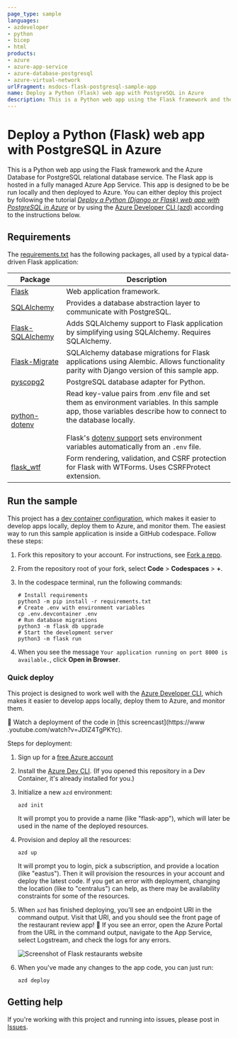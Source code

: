 ```yaml
---
page_type: sample
languages:
- azdeveloper
- python
- bicep
- html
products:
- azure
- azure-app-service
- azure-database-postgresql
- azure-virtual-network
urlFragment: msdocs-flask-postgresql-sample-app
name: Deploy a Python (Flask) web app with PostgreSQL in Azure
description: This is a Python web app using the Flask framework and the Azure Database for PostgreSQL relational database service. 
---
```

<!-- YAML front-matter schema: https://review.learn.microsoft.com/en-us/help/contribute/samples/process/onboarding?branch=main#supported-metadata-fields-for-readmemd -->

# Deploy a Python (Flask) web app with PostgreSQL in Azure

This is a Python web app using the Flask framework and the Azure Database for PostgreSQL relational database service. The Flask app is hosted in a fully managed Azure App Service. This app is designed to be be run locally and then deployed to Azure. You can either deploy this project by following the tutorial [*Deploy a Python (Django or Flask) web app with PostgreSQL in Azure*](https://docs.microsoft.com/azure/app-service/tutorial-python-postgresql-app) or by using the [Azure Developer CLI (azd)](https://learn.microsoft.com/azure/developer/azure-developer-cli/overview) according to the instructions below.

## Requirements

The [requirements.txt](./requirements.txt) has the following packages, all used by a typical data-driven Flask application:

| Package | Description |
| ------- | ----------- |
| [Flask](https://pypi.org/project/Flask/) | Web application framework. |
| [SQLAlchemy](https://pypi.org/project/SQLAlchemy/) | Provides a database abstraction layer to communicate with PostgreSQL. |
| [Flask-SQLAlchemy](https://pypi.org/project/Flask-SQLAlchemy/) | Adds SQLAlchemy support to Flask application by simplifying using SQLAlchemy. Requires SQLAlchemy. |
| [Flask-Migrate](https://pypi.org/project/Flask-Migrate/) | SQLAlchemy database migrations for Flask applications using Alembic. Allows functionality parity with Django version of this sample app.|
| [pyscopg2](https://pypi.org/project/psycopg2/) | PostgreSQL database adapter for Python. |
| [python-dotenv](https://pypi.org/project/python-dotenv/) | Read key-value pairs from .env file and set them as environment variables. In this sample app, those variables describe how to connect to the database locally. <br><br> Flask's [dotenv support](https://flask.palletsprojects.com/en/2.1.x/cli/#environment-variables-from-dotenv) sets environment variables automatically from an `.env` file. |
| [flask_wtf](https://pypi.org/project/Flask-WTF/) | Form rendering, validation, and CSRF protection for Flask with WTForms. Uses CSRFProtect extension. |

## Run the sample

This project has a [dev container configuration](.devcontainer/), which makes it easier to develop apps locally, deploy them to Azure, and monitor them. The easiest way to run this sample application is inside a GitHub codespace. Follow these steps:

1. Fork this repository to your account. For instructions, see [Fork a repo](https://docs.github.com/get-started/quickstart/fork-a-repo).

1. From the repository root of your fork, select **Code** > **Codespaces** > **+**.

1. In the codespace terminal, run the following commands:

    ```shell
    # Install requirements
    python3 -m pip install -r requirements.txt
    # Create .env with environment variables
    cp .env.devcontainer .env
    # Run database migrations
    python3 -m flask db upgrade
    # Start the development server
    python3 -m flask run
    ```

1. When you see the message `Your application running on port 8000 is available.`, click **Open in Browser**.

### Quick deploy

This project is designed to work well with the [Azure Developer CLI](https://learn.microsoft.com/azure/developer/azure-developer-cli/overview), which makes it easier to develop apps locally, deploy them to Azure, and monitor them. 

🎥 Watch a deployment of the code in [this screencast](https://www
.youtube.com/watch?v=JDlZ4TgPKYc).

Steps for deployment:

1. Sign up for a [free Azure account](https://azure.microsoft.com/free/)
2. Install the [Azure Dev CLI](https://learn.microsoft.com/azure/developer/azure-developer-cli/install-azd). (If you opened this repository in a Dev Container, it's already installed for you.)
3. Initialize a new `azd` environment:

    ```shell
    azd init
    ```

    It will prompt you to provide a name (like "flask-app"), which will later be used in the name of the deployed resources.

4. Provision and deploy all the resources:

    ```shell
    azd up
    ```

    It will prompt you to login, pick a subscription, and provide a location (like "eastus"). Then it will provision the resources in your account and deploy the latest code. If you get an error with deployment, changing the location (like to "centralus") can help, as there may be availability constraints for some of the resources.

5. When `azd` has finished deploying, you'll see an endpoint URI in the command output. Visit that URI, and you should see the front page of the restaurant review app! 🎉 If you see an error, open the Azure Portal from the URL in the command output, navigate to the App Service, select Logstream, and check the logs for any errors.

    ![Screenshot of Flask restaurants website](screenshot_website.png)

6. When you've made any changes to the app code, you can just run:

    ```shell
    azd deploy
    ```

## Getting help

If you're working with this project and running into issues, please post in [Issues](/issues).
